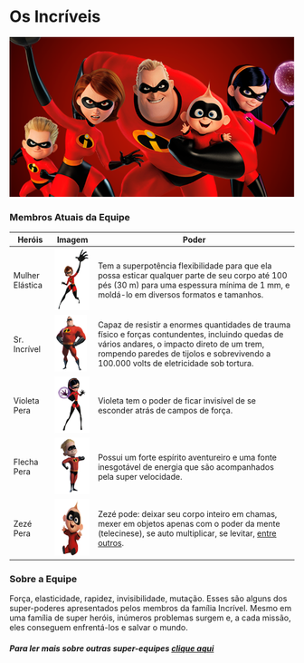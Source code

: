 # Os Incríveis

<img src = "imagens/os incriveis.png" height = "" width = "800">

### Membros Atuais da Equipe

| Heróis | Imagem | Poder |
| ----------- | ----------- | ----------- |
| Mulher Elástica | <img src = "imagens/mulherelastica.png" height = "110"> | Tem a superpotência flexibilidade para que ela possa esticar qualquer parte de seu corpo até 100 pés (30 m) para uma espessura mínima de 1 mm, e moldá-lo em diversos formatos e tamanhos. |
| Sr. Incrível | <img src = "imagens/sr-incrivel.png" height = "100"> | Capaz de resistir a enormes quantidades de trauma físico e forças contundentes, incluindo quedas de vários andares, o impacto direto de um trem, rompendo paredes de tijolos e sobrevivendo a 100.000 volts de eletricidade sob tortura. |
| Violeta Pera | <img src = "imagens/violeta.png" height = "100"> | Violeta tem o poder de ficar invisível de se esconder atrás de campos de força. |
| Flecha Pera | <img src = "imagens/flecha.png" height = "100"> | Possui um forte espírito aventureiro e uma fonte inesgotável de energia que são acompanhados pela super velocidade. |
| Zezé Pera | <img src = "imagens/zeze.png" height = "100"> | Zezé pode: deixar seu corpo inteiro em chamas, mexer em objetos apenas com o poder da mente (telecinese), se auto multiplicar, se levitar, [entre outros](https://recreio.uol.com.br/noticias/entretenimento/afinal-quais-sao-todos-os-poderes-do-zeze-de-os-incriveis.phtml). |

### Sobre a Equipe

Força, elasticidade, rapidez, invisibilidade, mutação. Esses são alguns dos super-poderes apresentados pelos membros da família Incrível. Mesmo em uma família de super heróis, inúmeros problemas surgem e, a cada missão, eles conseguem enfrentá-los e salvar o mundo.

##### Para ler mais sobre outras super-equipes [clique aqui](https://github.com/CassiaAlthman/super-equipes)